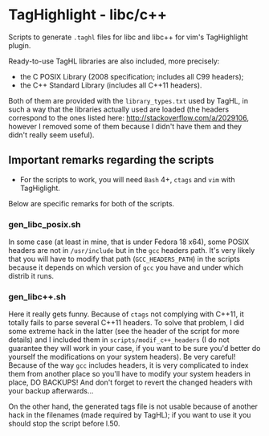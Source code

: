 TagHighlight - libc/c++
==============

Scripts to generate `.taghl` files for libc and libc++ for vim's TagHighlight plugin.

Ready-to-use TagHL libraries are also included, more precisely:
- the C POSIX Library (2008 specification; includes all C99 headers);
- the C++ Standard Library (includes all C++11 headers).

Both of them are provided with the `library_types.txt` used by TagHL, in such a way that the libraries actually used are loaded (the headers correspond to the ones listed here: <http://stackoverflow.com/a/2029106>, however I removed some of them because I didn't have them and they didn't really seem useful).

## Important remarks regarding the scripts

- For the scripts to work, you will need `Bash` 4+, `ctags` and `vim` with TagHiglight.

Below are specific remarks for both of the scripts.

### gen\_libc\_posix.sh

In some case (at least in mine, that is under Fedora 18 x64), some POSIX headers are not in `/usr/include` but in the `gcc` headers path. It's very likely that you will have to modify that path (`GCC_HEADERS_PATH`) in the scripts because it depends on which version of `gcc` you have and under which distrib it runs.

### gen\_libc++.sh

Here it really gets funny. Because of `ctags` not complying with C++11, it totally fails to parse several C++11 headers. To solve that problem, I did some extreme hack in the latter (see the header of the script for more details) and I included them in `scripts/modif_c++_headers` (I do not guarantee they will work in your case, if you want to be sure you'd better do yourself the modifications on your system headers). Be very careful! Because of the way `gcc` includes headers, it is very complicated to index them from another place so you'll have to modify your system headers in place, DO BACKUPS! And don't forget to revert the changed headers with your backup afterwards...

On the other hand, the generated tags file is not usable because of another hack in the filenames (made required by TagHL); if you want to use it you should stop the script before l.50.


